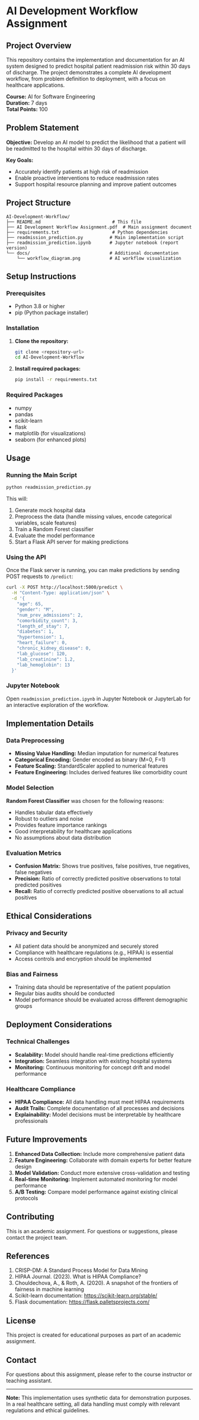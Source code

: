# AI Development Workflow Assignment

## Project Overview

This repository contains the implementation and documentation for an AI system designed to predict hospital patient readmission risk within 30 days of discharge. The project demonstrates a complete AI development workflow, from problem definition to deployment, with a focus on healthcare applications.

**Course:** AI for Software Engineering  
**Duration:** 7 days  
**Total Points:** 100

## Problem Statement

**Objective:** Develop an AI model to predict the likelihood that a patient will be readmitted to the hospital within 30 days of discharge.

**Key Goals:**
- Accurately identify patients at high risk of readmission
- Enable proactive interventions to reduce readmission rates
- Support hospital resource planning and improve patient outcomes

## Project Structure

```
AI-Development-Workflow/
├── README.md                           # This file
├── AI Development Workflow Assignment.pdf  # Main assignment document
├── requirements.txt                    # Python dependencies
├── readmission_prediction.py          # Main implementation script
├── readmission_prediction.ipynb       # Jupyter notebook (report version)
└── docs/                              # Additional documentation
    └── workflow_diagram.png           # AI workflow visualization
```

## Setup Instructions

### Prerequisites
- Python 3.8 or higher
- pip (Python package installer)

### Installation

1. **Clone the repository:**
   ```bash
   git clone <repository-url>
   cd AI-Development-Workflow
   ```

2. **Install required packages:**
   ```bash
   pip install -r requirements.txt
   ```

### Required Packages
- numpy
- pandas
- scikit-learn
- flask
- matplotlib (for visualizations)
- seaborn (for enhanced plots)

## Usage

### Running the Main Script
```bash
python readmission_prediction.py
```

This will:
1. Generate mock hospital data
2. Preprocess the data (handle missing values, encode categorical variables, scale features)
3. Train a Random Forest classifier
4. Evaluate the model performance
5. Start a Flask API server for making predictions

### Using the API
Once the Flask server is running, you can make predictions by sending POST requests to `/predict`:

```bash
curl -X POST http://localhost:5000/predict \
  -H "Content-Type: application/json" \
  -d '{
    "age": 65,
    "gender": "M",
    "num_prev_admissions": 2,
    "comorbidity_count": 3,
    "length_of_stay": 7,
    "diabetes": 1,
    "hypertension": 1,
    "heart_failure": 0,
    "chronic_kidney_disease": 0,
    "lab_glucose": 120,
    "lab_creatinine": 1.2,
    "lab_hemoglobin": 13
  }'
```

### Jupyter Notebook
Open `readmission_prediction.ipynb` in Jupyter Notebook or JupyterLab for an interactive exploration of the workflow.

## Implementation Details

### Data Preprocessing
- **Missing Value Handling:** Median imputation for numerical features
- **Categorical Encoding:** Gender encoded as binary (M=0, F=1)
- **Feature Scaling:** StandardScaler applied to numerical features
- **Feature Engineering:** Includes derived features like comorbidity count

### Model Selection
**Random Forest Classifier** was chosen for the following reasons:
- Handles tabular data effectively
- Robust to outliers and noise
- Provides feature importance rankings
- Good interpretability for healthcare applications
- No assumptions about data distribution

### Evaluation Metrics
- **Confusion Matrix:** Shows true positives, false positives, true negatives, false negatives
- **Precision:** Ratio of correctly predicted positive observations to total predicted positives
- **Recall:** Ratio of correctly predicted positive observations to all actual positives

## Ethical Considerations

### Privacy and Security
- All patient data should be anonymized and securely stored
- Compliance with healthcare regulations (e.g., HIPAA) is essential
- Access controls and encryption should be implemented

### Bias and Fairness
- Training data should be representative of the patient population
- Regular bias audits should be conducted
- Model performance should be evaluated across different demographic groups

## Deployment Considerations

### Technical Challenges
- **Scalability:** Model should handle real-time predictions efficiently
- **Integration:** Seamless integration with existing hospital systems
- **Monitoring:** Continuous monitoring for concept drift and model performance

### Healthcare Compliance
- **HIPAA Compliance:** All data handling must meet HIPAA requirements
- **Audit Trails:** Complete documentation of all processes and decisions
- **Explainability:** Model decisions must be interpretable by healthcare professionals

## Future Improvements

1. **Enhanced Data Collection:** Include more comprehensive patient data
2. **Feature Engineering:** Collaborate with domain experts for better feature design
3. **Model Validation:** Conduct more extensive cross-validation and testing
4. **Real-time Monitoring:** Implement automated monitoring for model performance
5. **A/B Testing:** Compare model performance against existing clinical protocols

## Contributing

This is an academic assignment. For questions or suggestions, please contact the project team.

## References

1. CRISP-DM: A Standard Process Model for Data Mining
2. HIPAA Journal. (2023). What is HIPAA Compliance?
3. Chouldechova, A., & Roth, A. (2020). A snapshot of the frontiers of fairness in machine learning
4. Scikit-learn documentation: https://scikit-learn.org/stable/
5. Flask documentation: https://flask.palletsprojects.com/

## License

This project is created for educational purposes as part of an academic assignment.

## Contact

For questions about this assignment, please refer to the course instructor or teaching assistant.

---

**Note:** This implementation uses synthetic data for demonstration purposes. In a real healthcare setting, all data handling must comply with relevant regulations and ethical guidelines.

